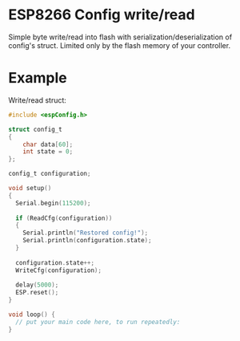 # ESP8266 Config write/read
Simple byte write/read into flash with serialization/deserialization of config's struct. 
Limited only by the flash memory of your controller.

# Example
Write/read struct:

```C
#include <espConfig.h>

struct config_t
{ 
    char data[60];
    int state = 0;
};

config_t configuration;

void setup()
{
  Serial.begin(115200);
  
  if (ReadCfg(configuration))
  {
    Serial.println("Restored config!");
    Serial.println(configuration.state);
  }
  
  configuration.state++;
  WriteCfg(configuration);
  
  delay(5000);
  ESP.reset();
}

void loop() {
  // put your main code here, to run repeatedly:
}
```
